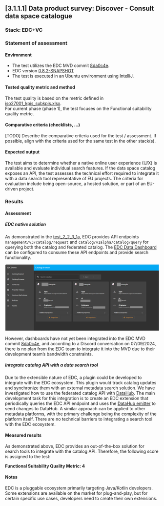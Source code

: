 ## [3.1.1.1] Data product survey: Discover - Consult data space catalogue
### Stack: EDC+VC

### Statement of assessment
#### Environment
- The test utilizes the EDC MVD commit [8da0c4e](https://github.com/eclipse-edc/MinimumViableDataspace/commit/8da0c4e6a8921dcb6ff189c2901868979bdc9a93).
- EDC version [0.8.2-SNAPSHOT](https://github.com/eclipse-edc/MinimumViableDataspace/blob/8da0c4e6a8921dcb6ff189c2901868979bdc9a93/gradle/libs.versions.toml#L7)
- The test is executed in an Ubuntu environment using IntelliJ.

#### Tested quality metric and method
The test quality is based on the metric defined in [iso27001_kpis_subkpis.xlsx](../../../../../design_decisions/background_info/iso27001_kpis_subkpis.xlsx).\
For current phase (phase 1), the test focuses on the Functional suitability quality metric.

#### Comparative criteria (checklists, ...)
[TODO] Describe the comparative criteria used for the test / assessment. If possible, align with the criteria used for the same test in the other stack(s).

#### Expected output
The test aims to determine whether a native online user experience (U/X) is available and evaluate individual search features. 
If the data space catalog exposes an API, the test assesses the technical effort required to integrate it with a data search tool representative of EU projects.
The criteria for evaluation include being open-source, a hosted solution, or part of an EU-driven project.

### Results
#### Assessment
##### EDC native solution
As demonstrated in the [test_2_2_3_1a](../../../../data_product_publication/publication/publication_on_emds_catalogue/test_2_2_3_1a/result_edc_vc.md), EDC provides API endpoints `management/v3/catalog/request` and `catalog/v1alpha/catalog/query` for querying both the catalog and federated catalog. The [EDC Data Dashboard](https://github.com/eclipse-edc/DataDashboard) can be configured to consume these API endpoints and provide search functionality.

![dashboard-edc.png](images/dashboard-edc.png)

However, dashboards have not yet been integrated into the EDC MVD commit [8da0c4e](https://github.com/eclipse-edc/MinimumViableDataspace/commit/8da0c4e6a8921dcb6ff189c2901868979bdc9a93), and according to a Discord conversation on 07/09/2024, there is no plan from the EDC team to integrate it into the MVD due to their development team’s bandwidth constraints.


##### Integrate catalog API with a data search tool
Due to the extensible nature of EDC, a plugin could be developed to integrate with the EDC ecosystem.
This plugin would track catalog updates and synchronize them with an external metadata search solution. 
We have investigated how to use the federated catalog API with [DataHub](https://datahubproject.io/). 
The main development task for this integration is to create an EDC extension that periodically queries the EDC API endpoint and uses the [DataHub emitter](https://datahubproject.io/docs/metadata-integration/java/as-a-library/) to send changes to DataHub. 
A similar approach can be applied to other metadata platforms, with the primary challenge being the complexity of the platform itself. There are no technical barriers to integrating a search tool with the EDC ecosystem.



#### Measured results
As demonstrated above, EDC provides an out-of-the-box solution for search tools to integrate with the catalog API. Therefore, the following score is assigned to the test:

**Functional Suitability Quality Metric: 4**


#### Notes
EDC is a pluggable ecosystem primarily targeting Java/Kotlin developers. Some extensions are available on the market for plug-and-play, but for certain specific use cases, developers need to create their own extensions.
